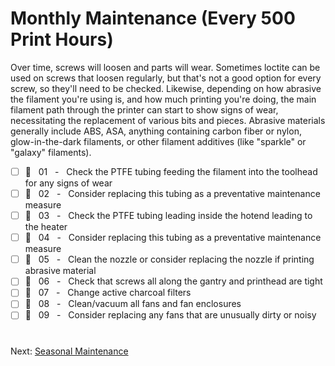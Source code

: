 # Monthly Maintenance (Every 500 Print Hours)
Over time, screws will loosen and parts will wear. Sometimes loctite can be used on screws that loosen regularly, but that's not a good option for every screw, so they'll need to be checked. 
Likewise, depending on how abrasive the filament you're using is, and how much printing you're doing, the main filament path through the printer can start to show signs of wear, necessitating the replacement of various bits and pieces. 
Abrasive materials generally include ABS, ASA, anything containing carbon fiber or nylon, glow-in-the-dark filaments, or other filament additives (like "sparkle" or "galaxy" filaments). 

- [ ] 🙂 &nbsp; 01 &nbsp; - &nbsp; Check the PTFE tubing feeding the filament into the toolhead for any signs of wear
- [ ] 🔨 &nbsp; 02 &nbsp; - &nbsp; Consider replacing this tubing as a preventative maintenance measure
- [ ] 🔨 &nbsp; 03 &nbsp; - &nbsp; Check the PTFE tubing leading inside the hotend leading to the heater
- [ ] 🔨 &nbsp; 04 &nbsp; - &nbsp; Consider replacing this tubing as a preventative maintenance measure
- [ ] 🔨 &nbsp; 05 &nbsp; - &nbsp; Clean the nozzle or consider replacing the nozzle if printing abrasive material
- [ ] 🔨 &nbsp; 06 &nbsp; - &nbsp; Check that screws all along the gantry and printhead are tight
- [ ] 🔨 &nbsp; 07 &nbsp; - &nbsp; Change active charcoal filters
- [ ] 🙂 &nbsp; 08 &nbsp; - &nbsp; Clean/vacuum all fans and fan enclosures
- [ ] 🔨 &nbsp; 09 &nbsp; - &nbsp; Consider replacing any fans that are unusually dirty or noisy

#
Next: [Seasonal Maintenance](https://github.com/500Foods/WelcomeToTroodon/blob/main/docs/level_m/seasonal.md)
